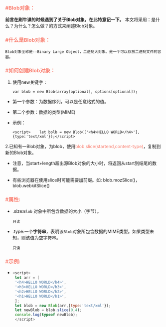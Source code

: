 ### <font color="salmon">#Blob对象：</font>

**前言在刷牛课的时候遇到了关于Blob对象，在此特意记一下。**
本文将采用：是什么？为什么？怎么做？的方式来阐述Blob对象。

### <font color="salmon">#什么是Blob对象：</font>

    Blob对象全称是--Binary Large Object，二进制大对象。是一个可以存放二进制文件的容器。

### <font color="salmon">#如何创建Blob对象：</font>

1. 使用new关键字：
   
   ```
   var blob = new Blob(array[optional], options[optional]);
   ```
* 第一个参数：为数据序列，可以是任意格式的值。

* 第二个参数：数据的类型(MIME)

* 示例：
  
  ```
  <script>    let bolb = new Blob(['<h4>HELLO WORLD</h4>'],{type:'text/xml'});</script>
  ```

2.已知有一Blob对象，为blob，使用<font color="salmon">blob.slice(startend,content-type)</font>，复制到新的Blob对象。

* 注意，当start+length超出源Blob对象的大小时，将返回从start到结尾的数据。

* 有些浏览器在使用slice时可能需要加前缀。如: blob.mozSlice()，blob.webkitSlice()

### <font color="salmon">#属性:</font>

* .size:`Blob` 对象中所包含数据的大小（字节）。
  
  ```
  只读
  ```

* .type:一个**字符串**，表明该`Blob`对象所包含数据的MIME类型。如果类型未知，则该值为空字符串。
  
  ```
  只读
  ```

### <font color="salmon">#示例:</font>

- ```javascript
  <script>
   let arr = [
   '<h4>HELLO WORLD</h4>',
   '<h3>HELLO WORLD</h3>',
   '<h2>HELLO WORLD</h2>',
   '<h1>HELLO WORLD</h1>',
   ];
   let blob = new Blob(arr,{type:'text/xml'});
   let newBlob = blob.slice(0,4);
   console.log(typeof newBlob);
   </script>
  ```
